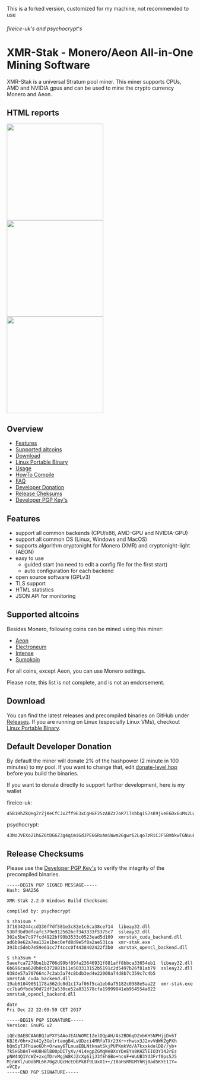 This is a forked version, customized for my machine, not recommended to use

###### fireice-uk's and psychocrypt's
# XMR-Stak - Monero/Aeon All-in-One Mining Software

XMR-Stak is a universal Stratum pool miner. This miner supports CPUs, AMD and NVIDIA gpus and can be used to mine the crypto currency Monero and Aeon.

## HTML reports
<img src="https://gist.githubusercontent.com/fireice-uk/2da301131ac01695ff79539a27b81d68/raw/4c09cdeee86f94df2e9dd86b927e64aded6184f5/xmr-stak-cpu-hashrate.png" width="260"> <img src="https://gist.githubusercontent.com/fireice-uk/2da301131ac01695ff79539a27b81d68/raw/4c09cdeee86f94df2e9dd86b927e64aded6184f5/xmr-stak-cpu-results.png" width="260"> <img src="https://gist.githubusercontent.com/fireice-uk/2da301131ac01695ff79539a27b81d68/raw/4c09cdeee86f94df2e9dd86b927e64aded6184f5/xmr-stak-cpu-connection.png" width="260">

## Overview
* [Features](#features)
* [Supported altcoins](#supported-altcoins)
* [Download](#download)
* [Linux Portable Binary](doc/Linux_deployment.md)
* [Usage](doc/usage.md)
* [HowTo Compile](doc/compile.md)
* [FAQ](doc/FAQ.md)
* [Developer Donation](#default-developer-donation)
* [Release Cheksums](#release-checksums)
* [Developer PGP Key's](doc/pgp_keys.md)

## Features

- support all common backends (CPU/x86, AMD-GPU and NVIDIA-GPU)
- support all common OS (Linux, Windows and MacOS)
- supports algorithm cryptonight for Monero (XMR) and cryptonight-light (AEON)
- easy to use
  - guided start (no need to edit a config file for the first start)
  - auto configuration for each backend
- open source software (GPLv3)
- TLS support
- HTML statistics
- JSON API for monitoring

## Supported altcoins

Besides Monero, following coins can be mined using this miner:

- [Aeon](http://www.aeon.cash/)
- [Electroneum](https://electroneum.com)
- [Intense](https://intensecoin.com)
- [Sumokoin](https://www.sumokoin.org)

For all coins, except Aeon, you can use Monero settings.

Please note, this list is not complete, and is not an endorsement.

## Download

You can find the latest releases and precompiled binaries on GitHub under [Releases](https://github.com/fireice-uk/xmr-stak/releases).
If you are running on Linux (especially Linux VMs), checkout [Linux Portable Binary](doc/Linux_deployment.md).

## Default Developer Donation

By default the miner will donate 2% of the hashpower (2 minute in 100 minutes) to my pool. If you want to change that, edit [donate-level.hpp](xmrstak/donate-level.hpp) before you build the binaries.

If you want to donate directly to support further development, here is my wallet

fireice-uk:
```
4581HhZkQHgZrZjKeCfCJxZff9E3xCgHGF25zABZz7oR71TnbbgiS7sK9jveE6Dx6uMs2LwszDuvQJgRZQotdpHt1fTdDhk
```

psychocrypt:
```
43NoJVEXo21hGZ6tDG6Z3g4qimiGdJPE6GRxAmiWwm26gwr62Lqo7zRiCJFSBmbkwTGNuuES9ES5TgaVHceuYc4Y75txCTU
```

## Release Checksums

Please use the [Developer PGP Key's](doc/pgp_keys.md) to verify the integrity of the precompiled binaries.

```
-----BEGIN PGP SIGNED MESSAGE-----
Hash: SHA256

XMR-Stak 2.2.0 Windows Build Checksums

compiled by: psychocrypt

$ sha1sum *
3f1634244ccd336f7df581e3c82e1c6ca38ce714  libeay32.dll
538f3bd9dfcafc379e912562bcf343333f5375c7  ssleay32.dll
302e5be7c97fcd4922bf99b3533c0523ead5d109  xmrstak_cuda_backend.dll
ad6b9e62a7ea132e1bec0efd8d9e5f8a2ae531ca  xmr-stak.exe
393bc5deb7e59e61cc7f4ccc0f4438402422f3b0  xmrstak_opencl_backend.dll

$ sha3sum *
5aeefca7278be1b2706d99bf89fa23646931f881aff8bbca33654eb1  libeay32.dll
6b696caa620b0c6372881b11e503313152b5191c2d5497b26f81ab79  ssleay32.dll
038de57a707664c7c3ab3a74c8bdb3ed4e22000a74d8b7c359c7c4b5  xmrstak_cuda_backend.dll
19ab61049051178a362dc0d1c17af06f5ca1eb0a75182c0388e5aa22  xmr-stak.exe
cc7ba0fbde50d72df2a530ce52a831578cfa19999841eb954554a022  xmrstak_opencl_backend.dll

date
Fri Dec 22 22:09:59 CET 2017

-----BEGIN PGP SIGNATURE-----
Version: GnuPG v2

iQEcBAEBCAAGBQJaPXYSAAoJEAUWOMCIZelDQpAH/As2BD6qDZvbKH5NPHjjDv6T
KBJ6/0h+x2k4Iy3GelrtaogB4LvUDzci4MRfaTXr23Xr+rhwsx3J2xvVdWKZgPXh
bQm5pTJFhiao6Dh+Orway6TLmuaEBLNtknatSkjPUPKmkVd/A7kxxkdelDB//yb+
7k5HGb84T+HU8HBlB00pDITyXv/414egpZGMqWeBXsYDeEYa8KHZlEIO3YI4JrEz
pNW44Q1YcWZ+zxqTDrvMgjW8KJZcXg6ijJ3fEhGBo+hcnF+WuUB3Yd3Frf0ps5J5
MjnWXl/uOobML6K70g2UQcHcEDbPk8f9LUxX1++/I0aHsRMGMYhRj0ad5KYE1IY=
=VCEv
-----END PGP SIGNATURE-----
```
